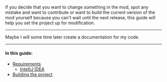 If you decide that you want to change something in the mod, spot any mistake and want to contribute
or want to build the current version of the mod yourself because you can't wait until the next release,
this guide will help you set the project up for modification.

***

Maybe I will some time later create a documentation for my code.

***

#### In this guide:

- [Requirements](requirements.md)
   - [IntelliJ IDEA](settingUp/intellij.md)
- [Building the project](building.md)
